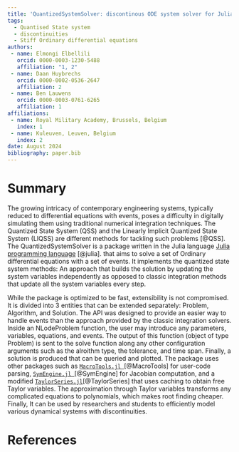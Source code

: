 ```yaml
---
title: 'QuantizedSystemSolver: discontinous ODE system solver for Julia.'
tags:
  - Quantised State system
  - discontinuities
  - Stiff Ordinary differential equations
authors:
 - name: Elmongi Elbellili
   orcid: 0000-0003-1230-5488
   affiliation: "1, 2"
 - name: Daan Huybrechs
   orcid: 0000-0002-0536-2647
   affiliation: 2
 - name: Ben Lauwens
   orcid: 0000-0003-0761-6265
   affiliation: 1
affiliations:
 - name: Royal Military Academy, Brussels, Belgium
   index: 1
 - name: Kuleuven, Leuven, Belgium
   index: 2
date: August 2024
bibliography: paper.bib
---
```


# Summary

The growing intricacy of contemporary engineering systems, typically reduced to differential equations with events, poses a difficulty in digitally simulating them using traditional numerical integration techniques. The Quantized State System (QSS) and the Linearly Implicit Quantized State System (LIQSS) are different methods for tackling such problems [@QSS]. The QuantizedSystemSolver is a package written in the Julia language [Julia programming language](https://julialang.org) [@julia]. that aims to solve a set of Ordinary differential equations with a set of events. It implements the quantized state system methods: An approach that builds the solution by updating the system variables independently as opposed to classic integration methods that update all the system variables every step.

While the package is optimized to be fast, extensibility is not compromised. It is divided into 3 entities that can be extended separately: Problem, Algorithm, and Solution. The API was designed to provide an easier way to handle events than the approach provided by the classic integration solvers. Inside an NLodeProblem function, the user may introduce any parameters, variables, equations, and events. The output of this function (object of type Problem) is sent to the solve function along any other configuration arguments such as the alroithm type, the tolerance, and time span. Finally, a solution is produced that can be queried and plotted. The package uses other packages such as  [`MacroTools.jl `]( https://github.com/FluxML/MacroTools.jl)[@MacroTools] for user-code parsing, [`SymEngine.jl `]( https://github.com/symengine/SymEngine.jl)[@SymEngine]  for Jacobian computation, and a modified [`TaylorSeries.jl`](https://github.com/JuliaDiff/TaylorSeries.jl/)[@TaylorSeries] that uses caching to obtain free Taylor variables. The approximation through Taylor variables transforms any complicated equations to polynomials, which makes root finding cheaper. Finally, It can be used by researchers and students to efficiently model various dynamical systems with discontinuities. 



# References
